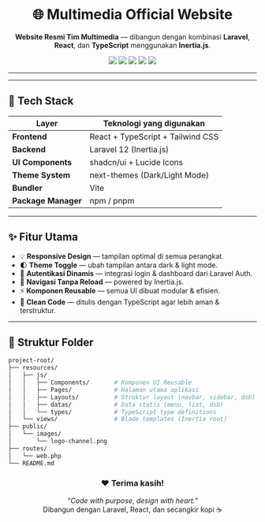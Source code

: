 <h1 align="center">🌐 Multimedia Official Website</h1>

<p align="center">
  <b>Website Resmi Tim Multimedia</b> — dibangun dengan kombinasi <b>Laravel</b>, <b>React</b>, dan <b>TypeScript</b> menggunakan <b>Inertia.js</b>.
</p>

<p align="center">
  <img src="https://img.shields.io/badge/Laravel-12.x-FF2D20?style=for-the-badge&logo=laravel&logoColor=white" />
  <img src="https://img.shields.io/badge/React-18.x-61DAFB?style=for-the-badge&logo=react&logoColor=black" />
  <img src="https://img.shields.io/badge/TypeScript-5.x-3178C6?style=for-the-badge&logo=typescript&logoColor=white" />
  <img src="https://img.shields.io/badge/TailwindCSS-3.x-38B2AC?style=for-the-badge&logo=tailwind-css&logoColor=white" />
  <img src="https://img.shields.io/badge/Inertia.js-Enabled-6554C0?style=for-the-badge&logo=inertia&logoColor=white" />
</p>

---

---

## 🚀 Tech Stack

| Layer               | Teknologi yang digunakan          |
| ------------------- | --------------------------------- |
| **Frontend**        | React + TypeScript + Tailwind CSS |
| **Backend**         | Laravel 12 (Inertia.js)           |
| **UI Components**   | shadcn/ui + Lucide Icons          |
| **Theme System**    | next-themes (Dark/Light Mode)     |
| **Bundler**         | Vite                              |
| **Package Manager** | npm / pnpm                        |

---

## ✨ Fitur Utama

- 💡 **Responsive Design** — tampilan optimal di semua perangkat.
- 🌓 **Theme Toggle** — ubah tampilan antara dark & light mode.
- 🔐 **Autentikasi Dinamis** — integrasi login & dashboard dari Laravel Auth.
- 🧭 **Navigasi Tanpa Reload** — powered by Inertia.js.
- ⚡ **Komponen Reusable** — semua UI dibuat modular & efisien.
- 🧱 **Clean Code** — ditulis dengan TypeScript agar lebih aman & terstruktur.

---

## 📁 Struktur Folder

```bash
project-root/
├── resources/
│   ├── js/
│   │   ├── Components/       # Komponen UI Reusable
│   │   ├── Pages/            # Halaman utama aplikasi
│   │   ├── Layouts/          # Struktur layout (navbar, sidebar, dsb)
│   │   ├── datas/            # Data statis (menu, list, dsb)
│   │   └── types/            # TypeScript type definitions
│   └── views/                # Blade templates (Inertia root)
├── public/
│   └── images/
│       └── logo-channel.png
├── routes/
│   └── web.php
└── README.md

```

<h3 align="center">❤️ Terima kasih!</h3> <p align="center"> <i>"Code with purpose, design with heart."</i><br/> Dibangun dengan Laravel, React, dan secangkir kopi ☕ </p>
